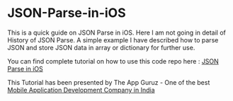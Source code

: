 JSON-Parse-in-iOS
=================

This is a quick guide on JSON Parse in iOS. Here I am not going in detail of History of JSON Parse. A simple example I have described how to parse JSON and store JSON data in array or dictionary for further use.

<p>You can find complete tutorial on how to use this code repo here : <a href="http://www.theappguruz.com/sample-code/json-parse-ios/" target="_blank">JSON Parse in iOS</a></p>

This Tutorial has been presented by The App Guruz - One of the best <a href="http://www.theappguruz.com/mobile-application-development/">Mobile Application Development Company in India</a>
